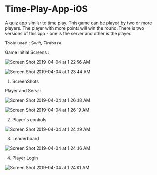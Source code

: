 # Time-Play-App-iOS

A quiz app similar to time play. This game can be played by two or more players. 
The player with more points will win the round.
There is two versions of this app - one is the server and other is the player.


Tools used :
Swift,
Firebase.

Game Initial Screens :

![Screen Shot 2019-04-04 at 1 22 56 AM](https://user-images.githubusercontent.com/25814205/55531737-59d9fa80-5679-11e9-840f-7eccc25bd119.png)

![Screen Shot 2019-04-04 at 1 23 44 AM](https://user-images.githubusercontent.com/25814205/55531738-5a729100-5679-11e9-87b8-b4638d1faa48.png)

1. ScreenShots:

Player and Server

![Screen Shot 2019-04-04 at 1 26 38 AM](https://user-images.githubusercontent.com/25814205/55531548-dae4c200-5678-11e9-8e57-80b24712ace7.png)

![Screen Shot 2019-04-04 at 1 26 19 AM](https://user-images.githubusercontent.com/25814205/55531549-dae4c200-5678-11e9-92ee-5e43211b3405.png)

2. Player's controls

![Screen Shot 2019-04-04 at 1 24 29 AM](https://user-images.githubusercontent.com/25814205/55531617-17b0b900-5679-11e9-978a-ad2e1bf7f24d.png)

3. Leaderboard

![Screen Shot 2019-04-04 at 1 24 36 AM](https://user-images.githubusercontent.com/25814205/55531625-1d0e0380-5679-11e9-8298-33b4931d973e.png)

4. Player Login

![Screen Shot 2019-04-04 at 1 24 01 AM](https://user-images.githubusercontent.com/25814205/55531701-40d14980-5679-11e9-970e-618922a5fa95.png)
